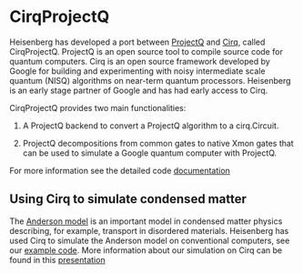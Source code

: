 # CirqProjectQ

Heisenberg has developed a port between [ProjectQ](https://github.com/ProjectQ-Framework/ProjectQ) and [Cirq](https://github.com/quantumlib/Cirq/blob/master/docs/install.md), called CirqProjectQ. ProjectQ is an open source tool to compile source code for quantum computers. Cirq is an open source framework developed by Google for building and experimenting with noisy intermediate scale quantum (NISQ) algorithms on near-term quantum processors. Heisenberg is an early stage partner of Google and has had early access to Cirq.

CirqProjectQ provides two main functionalities:

1. A ProjectQ backend to convert a ProjectQ algorithm to a cirq.Circuit.

2. ProjectQ decompositions from common gates to native Xmon gates that can be used to simulate a Google quantum computer with ProjectQ.

For more information see the detailed code [documentation](https://cirqprojectq.readthedocs.io/en/latest/)

## Using Cirq to simulate condensed matter
The [Anderson model](https://en.wikipedia.org/wiki/Anderson_impurity_model) is an important model in condensed matter physics describing, for example, transport in disordered materials. Heisenberg has used Cirq to simulate the Anderson model on conventional computers, see our [example code](https://github.com/HeisenbergQS/CirqProjectQ/blob/master/examples/siam_cirq.py). More information about our simulation on Cirq can be found in this [presentation](https://heisenberg.xyz/wp-content/uploads/2018/07/Anderson_Cirq_Heisenberg_Slides_v2.pdf)
